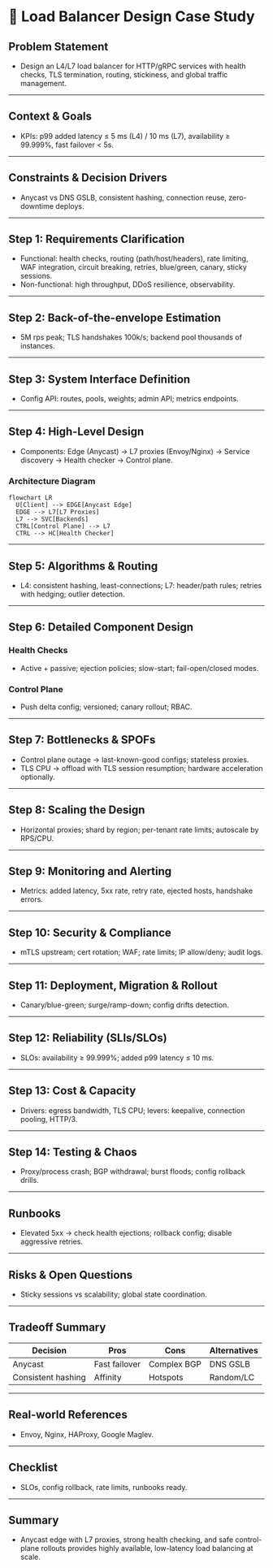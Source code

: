 # 📝 Load Balancer Design Case Study

## **Problem Statement**

* Design an L4/L7 load balancer for HTTP/gRPC services with health checks, TLS termination, routing, stickiness, and global traffic management.

---

## **Context & Goals**

* KPIs: p99 added latency ≤ 5 ms (L4) / 10 ms (L7), availability ≥ 99.999%, fast failover < 5s.

---

## **Constraints & Decision Drivers**

* Anycast vs DNS GSLB, consistent hashing, connection reuse, zero-downtime deploys.

---

## **Step 1: Requirements Clarification**

* Functional: health checks, routing (path/host/headers), rate limiting, WAF integration, circuit breaking, retries, blue/green, canary, sticky sessions.
* Non-functional: high throughput, DDoS resilience, observability.

---

## **Step 2: Back-of-the-envelope Estimation**

* 5M rps peak; TLS handshakes 100k/s; backend pool thousands of instances.

---

## **Step 3: System Interface Definition**

* Config API: routes, pools, weights; admin API; metrics endpoints.

---

## **Step 4: High-Level Design**

* Components: Edge (Anycast) → L7 proxies (Envoy/Nginx) → Service discovery → Health checker → Control plane.

### Architecture Diagram
```mermaid
flowchart LR
  U[Client] --> EDGE[Anycast Edge]
  EDGE --> L7[L7 Proxies]
  L7 --> SVC[Backends]
  CTRL[Control Plane] --> L7
  CTRL --> HC[Health Checker]
```

---

## **Step 5: Algorithms & Routing**

* L4: consistent hashing, least-connections; L7: header/path rules; retries with hedging; outlier detection.

---

## **Step 6: Detailed Component Design**

### Health Checks
* Active + passive; ejection policies; slow-start; fail-open/closed modes.

### Control Plane
* Push delta config; versioned; canary rollout; RBAC.

---

## **Step 7: Bottlenecks & SPOFs**

* Control plane outage → last-known-good configs; stateless proxies.
* TLS CPU → offload with TLS session resumption; hardware acceleration optionally.

---

## **Step 8: Scaling the Design**

* Horizontal proxies; shard by region; per-tenant rate limits; autoscale by RPS/CPU.

---

## **Step 9: Monitoring and Alerting**

* Metrics: added latency, 5xx rate, retry rate, ejected hosts, handshake errors.

---

## **Step 10: Security & Compliance**

* mTLS upstream; cert rotation; WAF; rate limits; IP allow/deny; audit logs.

---

## **Step 11: Deployment, Migration & Rollout**

* Canary/blue-green; surge/ramp-down; config drifts detection.

---

## **Step 12: Reliability (SLIs/SLOs)**

* SLOs: availability ≥ 99.999%; added p99 latency ≤ 10 ms.

---

## **Step 13: Cost & Capacity**

* Drivers: egress bandwidth, TLS CPU; levers: keepalive, connection pooling, HTTP/3.

---

## **Step 14: Testing & Chaos**

* Proxy/process crash; BGP withdrawal; burst floods; config rollback drills.

---

## **Runbooks**

* Elevated 5xx → check health ejections; rollback config; disable aggressive retries.

---

## **Risks & Open Questions**

* Sticky sessions vs scalability; global state coordination.

---

## **Tradeoff Summary**

| Decision | Pros | Cons | Alternatives |
|---|---|---|---|
| Anycast | Fast failover | Complex BGP | DNS GSLB |
| Consistent hashing | Affinity | Hotspots | Random/LC |

---

## **Real-world References**

* Envoy, Nginx, HAProxy, Google Maglev.

---

## **Checklist**

* SLOs, config rollback, rate limits, runbooks ready.

---

## **Summary**

* Anycast edge with L7 proxies, strong health checking, and safe control-plane rollouts provides highly available, low-latency load balancing at scale.
